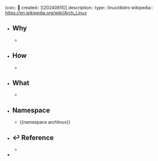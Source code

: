 icon:: 🐧
created:: [[20240815]]
description:: 
type:: linux/distro
wikipedia:: https://en.wikipedia.org/wiki/Arch_Linux

- ## Why
  -
- ## How
  -
- ## What
  -
- ## Namespace
  - {{namespace archlinux}}
- ## ↩ Reference
  -
-